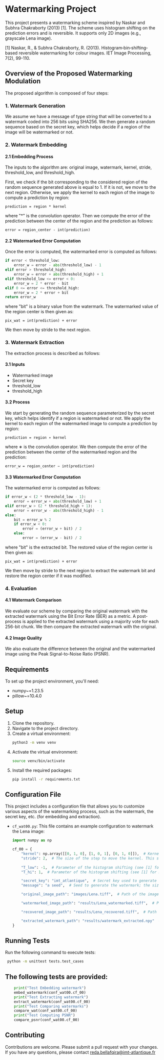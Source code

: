 # Watermarking Project
This project presents a watermarking scheme inspired by Naskar and Subhra Chakraborty (2013) [1]. The scheme uses histogram shifting on the prediction errors and is reversible. It supports only 2D images (e.g., grayscale Lena image).

[1] Naskar, R., & Subhra Chakraborty, R. (2013). Histogram‐bin‐shifting‐based reversible watermarking for colour images. IET Image Processing, 7(2), 99-110.

## Overview of the Proposed Watermarking Modulation

The proposed algorithm is composed of four steps:

### 1. Watermark Generation

We assume we have a message of type string that will be converted to a watermark coded into 256 bits using SHA256. We then generate a random sequence based on the secret key, which helps decide if a region of the image will be watermarked or not.

### 2. Watermark Embedding

#### 2.1 Embedding Process

The inputs to the algorithm are: original image, watermark, kernel, stride, threshold_low, and threshold_high.

First, we check if the bit corresponding to the considered region of the random sequence generated above is equal to 1. If it is not, we move to the next region. Otherwise, we apply the kernel to each region of the image to compute a prediction by region:

    prediction = region * kernel

where "*" is the convolution operator. Then we compute the error of the prediction between the center of the region and the prediction as follows:

    error = region_center - int(prediction)

#### 2.2 Watermarked Error Computation

Once the error is computed, the watermarked error is computed as follows:

```python
if error < threshold_low:
    error_w = error - abs(threshold_low) - 1
elif error > threshold_high:
    error_w = error + abs(threshold_high) + 1
elif threshold_low <= error < 0:
    error_w = 2 * error - bit
elif 0 <= error <= threshold_high:
    error_w = 2 * error + bit
return error_w
```

where "bit" is a binary value from the watermark. The watermarked value of the region center is then given as: 


    pix_wat = int(prediction) + error

We then move by stride to the next region.

### 3. Watermark Extraction

The extraction process is described as follows:

#### 3.1 Inputs
- Watermarked image
- Secret key
- threshold_low
- threshold_high

#### 3.2 Process
We start by generating the random sequence parameterized by the secret key, which helps identify if a region is watermarked or not. We apply the kernel to each region of the watermarked image to compute a prediction by region:

    prediction = region ∗ kernel

where ∗ is the convolution operator. We then compute the error of the prediction between the center of the watermarked region and the prediction:

    error_w = region_center − int(prediction)

#### 3.3 Watermarked Error Computation
The watermarked error is computed as follows:

```python
if error_w < (2 * threshold_low - 1):
    error = error_w + abs(threshold_low) + 1
elif error_w > (2 * threshold_high + 1):
    error = error_w - abs(threshold_high) - 1
else:
    bit = error_w % 2
    if error_w < 0:
        error = (error_w + bit) / 2
    else:
        error = (error_w - bit) / 2
```


where "bit" is the extracted bit. The restored value of the region center is then given as:

    pix_wat = int(prediction) + error

We then move by stride to the next region to extract the watermark bit and restore the region center if it was modified.

### 4. Evaluation
#### 4.1 Watermark Comparison
We evaluate our scheme by comparing the original watermark with the extracted watermark using the Bit Error Rate (BER) as a metric. A post-process is applied to the extracted watermark using a majority vote for each 256-bit chunk. We then compare the extracted watermark with the original.

#### 4.2 Image Quality
We also evaluate the difference between the original and the watermarked image using the Peak Signal-to-Noise Ratio (PSNR).

## Requirements

To set up the project environment, you'll need:

- numpy~=1.23.5
- pillow~=10.4.0

## Setup

1. Clone the repository.
2. Navigate to the project directory.
3. Create a virtual environment:
    ```bash
    python3 -m venv venv
    ```
4. Activate the virtual environment:
    ```bash
    source venv/bin/activate
    ```
5. Install the required packages:
    ```bash
    pip install -r requirements.txt
    ```

## Configuration File

This project includes a configuration file that allows you to customize various aspects of the watermarking process, such as the watermark, the secret key, etc. (for embedding and extraction).

- `cf_wat00.py`: This file contains an example configuration to watermark the Lena image:

    ```python
    import numpy as np

    cf_00 = {
        "kernel": np.array([[0, 1, 0], [1, 0, 1], [0, 1, 0]]),  # Kernel to compute the prediction error
        "stride": 2,  # The size of the step to move the kernel. This should be greater than half the number of kernel rows + 1
        
        "T_low": -1,  # Parameter of the histogram shifting (see [1] for more details)
        "T_hi": 1,  # Parameter of the histogram shifting (see [1] for more details)

        "secret_key": "imt_atlantique",  # Secret key used to generate a random sequence that determines if a block will be watermarked or not
        "message": "a seed",  # Seed to generate the watermark; the size of the watermark depends on the capacity in the image

        "original_image_path": "images/Lena.tiff",  # Path of the image to watermark

        "watermarked_image_path": "results/Lena_watermarked.tiff",  # Path to save the watermarked image

        "recovered_image_path": "results/Lena_recovered.tiff",  # Path to save the recovered image

        "extracted_watermark_path": "results/watermark_extracted.npy"  # Path to save the extracted watermark
    }
    ```

## Running Tests

Run the following command to execute tests:

   ```bash
    python -m unittest tests.test_cases
```
## The following tests are provided:
    
```python
    print("Test Embedding watermark")
    embed_watermark(conf_wat00.cf_00)
    print("Test Extracting watermark")
    extract_watermark(conf_wat00.cf_00)
    print("Test Comparing watermarks")
    compare_wat(conf_wat00.cf_00)
    print("Test Computing PSNR")
    compare_psnr(conf_wat00.cf_00)
   ```

## Contributing
Contributions are welcome. Please submit a pull request with your changes. If you have any questions, please contact reda.bellafqira@imt-atlantique.fr
